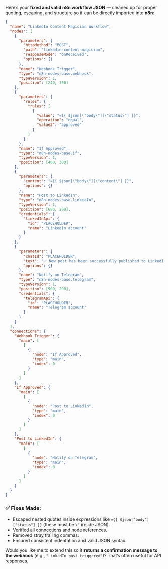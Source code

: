 Here’s your **fixed and valid n8n workflow JSON** — cleaned up for proper quoting, escaping, and structure so it can be directly imported into **n8n**:

```json
{
  "name": "LinkedIn Content Magician Workflow",
  "nodes": [
    {
      "parameters": {
        "httpMethod": "POST",
        "path": "linkedin-content-magician",
        "responseMode": "onReceived",
        "options": {}
      },
      "name": "Webhook Trigger",
      "type": "n8n-nodes-base.webhook",
      "typeVersion": 1,
      "position": [240, 300]
    },
    {
      "parameters": {
        "rules": {
          "rules": [
            {
              "value": "={{ $json[\"body\"][\"status\"] }}",
              "operation": "equal",
              "value2": "approved"
            }
          ]
        }
      },
      "name": "If Approved",
      "type": "n8n-nodes-base.if",
      "typeVersion": 1,
      "position": [460, 300]
    },
    {
      "parameters": {
        "content": "={{ $json[\"body\"][\"content\"] }}",
        "options": {}
      },
      "name": "Post to LinkedIn",
      "type": "n8n-nodes-base.linkedIn",
      "typeVersion": 1,
      "position": [680, 200],
      "credentials": {
        "linkedInApi": {
          "id": "PLACEHOLDER",
          "name": "LinkedIn account"
        }
      }
    },
    {
      "parameters": {
        "chatId": "PLACEHOLDER",
        "text": "✅ New post has been successfully published to LinkedIn!",
        "options": {}
      },
      "name": "Notify on Telegram",
      "type": "n8n-nodes-base.telegram",
      "typeVersion": 1,
      "position": [900, 200],
      "credentials": {
        "telegramApi": {
          "id": "PLACEHOLDER",
          "name": "Telegram account"
        }
      }
    }
  ],
  "connections": {
    "Webhook Trigger": {
      "main": [
        [
          {
            "node": "If Approved",
            "type": "main",
            "index": 0
          }
        ]
      ]
    },
    "If Approved": {
      "main": [
        [
          {
            "node": "Post to LinkedIn",
            "type": "main",
            "index": 0
          }
        ]
      ]
    },
    "Post to LinkedIn": {
      "main": [
        [
          {
            "node": "Notify on Telegram",
            "type": "main",
            "index": 0
          }
        ]
      ]
    }
  }
}
```

### ✅ Fixes Made:

* Escaped nested quotes inside expressions like `={{ $json["body"]["status"] }}` (these must be `\"` inside JSON).
* Verified all connections and node references.
* Removed stray trailing commas.
* Ensured consistent indentation and valid JSON syntax.

Would you like me to extend this so it **returns a confirmation message to the webhook** (e.g., `"LinkedIn post triggered"`)? That’s often useful for API responses.
